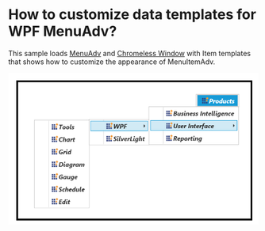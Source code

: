 # How to customize data templates for WPF MenuAdv?

This sample loads [MenuAdv](https://help.syncfusion.com/wpf/menu/getting-started) and [Chromeless Window](https://help.syncfusion.com/wpf/chromeless-window/getting-started) with Item templates that shows how to customize the appearance of MenuItemAdv.

![MenuAdv with ItemTemplate](Images/Output.png)
